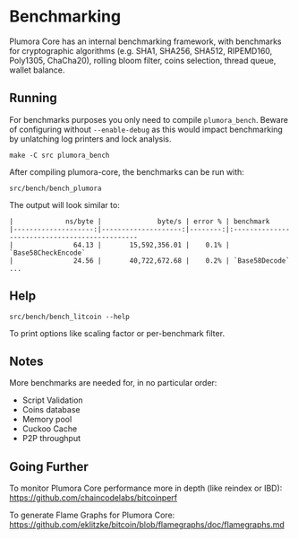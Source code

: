 Benchmarking
============

Plumora Core has an internal benchmarking framework, with benchmarks
for cryptographic algorithms (e.g. SHA1, SHA256, SHA512, RIPEMD160, Poly1305, ChaCha20), rolling bloom filter, coins selection,
thread queue, wallet balance.

Running
---------------------

For benchmarks purposes you only need to compile `plumora_bench`. Beware of configuring without `--enable-debug` as this would impact
benchmarking by unlatching log printers and lock analysis.

    make -C src plumora_bench

After compiling plumora-core, the benchmarks can be run with:

    src/bench/bench_plumora

The output will look similar to:
```
|             ns/byte |              byte/s | error % | benchmark
|--------------------:|--------------------:|--------:|:----------------------------------------------
|               64.13 |       15,592,356.01 |    0.1% | `Base58CheckEncode`
|               24.56 |       40,722,672.68 |    0.2% | `Base58Decode`
...
```

Help
---------------------

    src/bench/bench_litcoin --help

To print options like scaling factor or per-benchmark filter.

Notes
---------------------
More benchmarks are needed for, in no particular order:
- Script Validation
- Coins database
- Memory pool
- Cuckoo Cache
- P2P throughput

Going Further
--------------------

To monitor Plumora Core performance more in depth (like reindex or IBD): https://github.com/chaincodelabs/bitcoinperf

To generate Flame Graphs for Plumora Core: https://github.com/eklitzke/bitcoin/blob/flamegraphs/doc/flamegraphs.md
